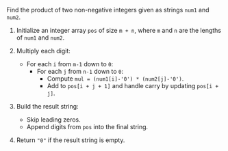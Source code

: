 Find the product of two non-negative integers given as strings `num1` and `num2`.

1. Initialize an integer array `pos` of size `m + n`, where `m` and `n` are the lengths of `num1` and `num2`.

2. Multiply each digit:
    - For each `i` from `m-1` down to `0`:
        - For each `j` from `n-1` down to `0`:
            - Compute `mul = (num1[i]-'0') * (num2[j]-'0')`.
            - Add to `pos[i + j + 1]` and handle carry by updating `pos[i + j]`.

3. Build the result string:
    - Skip leading zeros.
    - Append digits from `pos` into the final string.

4. Return `"0"` if the result string is empty.
